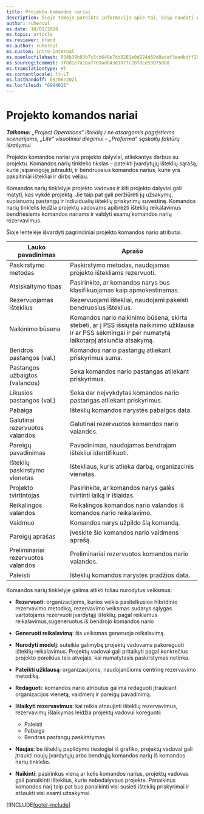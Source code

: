 ```yaml
---
title: Projekto komandos nariai
description: Šioje temoje pateikta informacija apie tai, kaip naudoti projekto komandos nario informaciją, atributus ir planavimą.
author: ruhercul
ms.date: 10/01/2020
ms.topic: article
ms.reviewer: kfend
ms.author: ruhercul
ms.custom: intro-internal
ms.openlocfilehash: 034b39b93b7c5cb640e7dd8281e0d224d69d8adaf3eedbdff288a96e7fb9920b
ms.sourcegitcommit: 7f8d1e7a16af769adb43d1877c28fdce53975db8
ms.translationtype: HT
ms.contentlocale: lt-LT
ms.lasthandoff: 08/06/2021
ms.locfileid: "6994016"
---
```

# <a name="project-team-members"></a>Projekto komandos nariai

_**Taikoma:** „Project Operations“ išteklių / ne atsargomis pagrįstiems scenarijams, „Lite“ visuotiniui diegimui – „Proforma“ sąskaitų faktūrų išrašymui_

Projekto komandos nariai yra projekto dalyviai, atliekantys darbus su projektu. Komandos narių tinklelio tikslas – pateikti įvardytųjų išteklių sąrašą, kurie įsipareigoję įsitraukti, ir bendruosius komandos narius, kurie yra pakaitiniai ištekliai ir dirbs vėliau.

Komandos narių tinklelyje projekto vadovas ir kiti projekto dalyviai gali matyti, kas vykdė projektą. Jie taip pat gali peržiūrėti jų užsakymų, suplanuotų pastangų ir individualių išteklių priskyrimų suvestinę. Komandos narių tinklelis leidžia projektų vadovams apibrėžti išteklių reikalavimus bendriesiems komandos nariams ir valdyti esamų komandos narių rezervavimus.

Šioje lentelėje išvardyti pagrindiniai projekto komandos nario atributai.

| Lauko pavadinimas          | Aprašo                                                                                                                                                                  |
|--------------------------|-----------------------------------------------------------------------------------------------------------------------------------------------------------------------------------|
| Paskirstymo metodas        | Paskirstymo metodas, naudojamas projekto ištekliams rezervuoti.                                                                         |
| Atsiskaitymo tipas             | Pasirinkite, ar komandos narys bus klasifikuojamas kaip apmokestinamas.                                                                                                                                       |
| Rezervuojamas išteklius        | Rezervuojami ištekliai, naudojami pakeisti bendruosius išteklius.                                                                                                                   |
| Naikinimo būsena            | Komandos nario naikinimo būsena, skirta stebėti, ar į PSS išsiųsta naikinimo užklausa ir ar PSS sėkmingai ir per numatytą laikotarpį atsiunčia atsakymą. |
| Bendros pastangos (val.)     | Komandos nario pastangų atliekant priskyrimus suma.                                                                                                                         |
| Pastangos užbaigtos (valandos) | Seka komandos nario pastangas atliekant priskyrimus.                                                                                           |
| Likusios pastangos (val.) | Seka dar neįvykdytas komandos nario pastangas atliekant priskyrimus.                                                                                    |
| Pabaiga                   | Išteklių komandos narystės pabaigos data.                                                                                                                                            |
| Galutinai rezervuotos valandos        | Galutinai rezervuotos komandos nario valandos.                                                                                                                                                                |
| Pareigų pavadinimas            | Pavadinimas, naudojamas bendrajam ištekliui identifikuoti.                                                                                                                                   |
| Išteklių paskirstymo vienetas          | Ištekliaus, kuris atlieka darbą, organizacinis vienetas.                                                                                                                      |
| Projekto tvirtintojas         | Pasirinkite, ar komandos narys galės tvirtinti laiką ir išlaidas.                                                                                                                     |
| Reikalingos valandos           | Reikalingos komandos nario valandos iš komandos nario reikalavimo.                                                                                                                       |
| Vaidmuo                     | Komandos narys užpildo šią komandą.                                                                                                                                |
| Pareigų aprašas     | Įveskite šio komandos nario vaidmens aprašą.                                                                                                                             |
| Preliminariai rezervuotos valandos        | Preliminariai rezervuotos komandos nario valandos.                                                                                                                                                                 |
| Paleisti                    | Išteklių komandos narystės pradžios data.                                                                                                                                          |

Komandos narių tinklelyje galima atlikti toliau nurodytus veiksmus:

- **Rezervuoti**: organizacijoms, kurios veikia pasitelkusios hibridinio rezervavimo metodiką, rezervavimo veiksmas sudarys sąlygas vartotojams rezervuoti įvardytąjį išteklių, pagal reikiamus reikalavimus,sugeneruotus iš bendrojo komandos nario
- **Generuoti reikalavimą**: šis veiksmas generuoja reikalavimą.
- **Nurodyti modelį**: suteikia galimybę projektų vadovams pakoreguoti išteklių reikalavimus. Projektų vadovai gali pritaikyti pagal konkrečius projekto poreikius tais atvejais, kai numatytasis paskirstymas netinka.
- **Pateikti užklausą**: organizacijoms, naudojančioms centrinę rezervavimo metodiką.
- **Redaguoti**: komandos nario atributus galima redaguoti įtraukiant organizacijos vienetą, vaidmenį ir pareigų pavadinimą.
- **Išlaikyti rezervavimus**: kai reikia atnaujinti išteklių rezervavimus, rezervavimų išlaikymas leidžia projektų vadovui koreguoti:

    - Paleisti
    - Pabaiga
    - Bendras pastangų paskirstymas

- **Naujas**: be išteklių papildymo tiesiogiai iš grafiko, projektų vadovai gali įtraukti naujų įvardytųjų arba bendrųjų komandos narių iš komandos narių tinklelio.
- **Naikinti**: pasirinkus vieną ar kelis komandos narius, projektų vadovas gali panaikinti išteklius, kurie nebedalyvaus projekte. Panaikinus komandos narį taip pat bus panaikinti visi susieti išteklių priskyrimai ir atšaukti visi esami užsakymai.


[!INCLUDE[footer-include](../includes/footer-banner.md)]